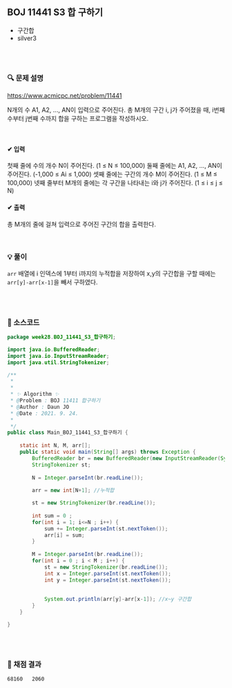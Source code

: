 ## BOJ 11441 S3 합 구하기
- 구간합
- silver3



<br><br>


### 🔍 문제 설명
https://www.acmicpc.net/problem/11441

N개의 수 A1, A2, ..., AN이 입력으로 주어진다. 총 M개의 구간 i, j가 주어졌을 때, i번째 수부터 j번째 수까지 합을 구하는 프로그램을 작성하시오.


<br>

#### ✔ 입력
첫째 줄에 수의 개수 N이 주어진다. (1 ≤ N ≤ 100,000) 둘째 줄에는 A1, A2, ..., AN이 주어진다. (-1,000 ≤ Ai ≤ 1,000) 셋째 줄에는 구간의 개수 M이 주어진다. (1 ≤ M ≤ 100,000) 넷째 줄부터 M개의 줄에는 각 구간을 나타내는 i와 j가 주어진다. (1 ≤ i ≤ j ≤ N)
<br>

#### ✔ 출력
총 M개의 줄에 걸쳐 입력으로 주어진 구간의 합을 출력한다.
<br>


<br>

###  💡 풀이

`arr` 배열에 i 인덱스에 1부터 i까지의 누적합을 저장하여
x,y의 구간합을 구할 때에는 `arr[y]-arr[x-1]`을 빼서 구하였다.


<br><br>

###  💬 소스코드

```java
package week28.BOJ_11441_S3_합구하기;

import java.io.BufferedReader;
import java.io.InputStreamReader;
import java.util.StringTokenizer;

/**
 * 
 * 
 * ✨ Algorithm ✨
 * @Problem : BOJ 11411 합구하기
 * @Author : Daun JO
 * @Date : 2021. 9. 24. 
 *
 */
public class Main_BOJ_11441_S3_합구하기 {
	
	static int N, M, arr[];
	public static void main(String[] args) throws Exception {
		BufferedReader br = new BufferedReader(new InputStreamReader(System.in));
		StringTokenizer st;
		
		N = Integer.parseInt(br.readLine());
		
		arr = new int[N+1];	//누적합

		st = new StringTokenizer(br.readLine());
		
		int sum = 0 ;
		for(int i = 1; i<=N ; i++) {
			sum += Integer.parseInt(st.nextToken());
			arr[i] = sum;
		}
		
		M = Integer.parseInt(br.readLine());
		for(int i = 0 ; i < M ; i++) {
			st = new StringTokenizer(br.readLine());
			int x = Integer.parseInt(st.nextToken());
			int y = Integer.parseInt(st.nextToken());
			
			
			System.out.println(arr[y]-arr[x-1]); //x~y 구간합
		}
	}

}


```
<br><br>


###  💯 채점 결과
	68160	2060